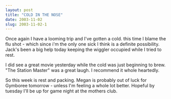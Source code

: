```yaml
---
layout: post
title: "COLD IN THE NOSE"
date: 2003-11-02
slug: 2003-11-02-1
---
```


Once again I have a looming trip and I&apos;ve gotten a cold.  this time I blame the flu shot - which since i&apos;m the only one sick I think is a definite possibility. Jack&apos;s been a big help today keeping the wiggler occupied while I tried to rest.  

I did see a great movie yesterday while the cold was just beginning to brew.  &quot;The Station Master&quot; was a great laugh.  I recommend it whole heartedly.   

So this week is rest and packing.  Megan is probably out of luck for Gymboree tomorrow - unless I&apos;m feeling a whole lot better.
Hopeful by tuesday I&apos;ll be up for game night at the mothers club.

